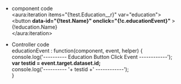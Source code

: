 
* component code </br>
  <aura:iteration items="{!test.Education__r}" var="education"> </br>
     <button <b>data-id="{!test.Name}" onclick="{!c.educationEvent}" </b> >{!education.Name}</button> </br>
  </aura:iteration> </div> </br>
  
* Controller code </br>
  educationEvent : function(component, event, helper) { </br>
      console.log('---------- Education Button Click Event ------------'); </br>
      <b>var testid = event.target.dataset.id; </b> </br>
      console.log('---------- '+ testid +' ------------'); </br>
  } </br>
